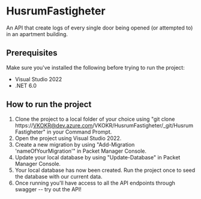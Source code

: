 ﻿# HusrumFastigheter
An API that create logs of every single door being opened (or attempted to) in an apartment building.

## Prerequisites
Make sure you've installed the following before trying to run the project:
- Visual Studio 2022
- .NET 6.0

## How to run the project
1. Clone the project to a local folder of your choice using "git clone https://VKOKR@dev.azure.com/VKOKR/HusrumFastigheter/_git/HusrumFastigheter" in your Command Prompt.
2. Open the project using Visual Studio 2022.
3. Create a new migration by using "Add-Migration 'nameOfYourMigration'" in Packet Manager Console.
4. Update your local database by using "Update-Database" in Packet Manager Console.
5. Your local database has now been created. Run the project once to seed the database with our current data.
6. Once running you'll have access to all the API endpoints through swagger -- try out the API!